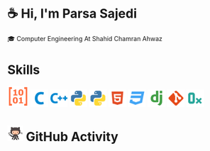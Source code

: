 <h1>☕ Hi, I'm Parsa Sajedi </h1>
<p>🎓 Computer Engineering At Shahid Chamran Ahwaz</p>

<h1>Skills</></h1>

<img src="https://github.com/PKief/vscode-material-icon-theme/blob/main/icons/assembly.svg" title="Assembly" alt="Assembly"/>
<img src="https://github.com/PKief/vscode-material-icon-theme/blob/main/icons/c.svg" title="C" alt="C" width="40" height="40"/> 
<img src="https://github.com/PKief/vscode-material-icon-theme/blob/main/icons/cpp.svg" title="C++" alt="C++" width="40" height="40"/>  
<img src="https://github.com/PKief/vscode-material-icon-theme/blob/main/icons/python.svg" title="Python" alt="Python" width="40" height="40"/> 
<img src="https://github.com/PKief/vscode-material-icon-theme/blob/main/icons/python.svg" title="Python" alt="Python" width="40" height="40"/>  
<img src="https://github.com/PKief/vscode-material-icon-theme/blob/main/icons/html.svg" title="HTML" alt="HTML" width="40" height="40"/>  
<img src="https://github.com/PKief/vscode-material-icon-theme/blob/main/icons/css.svg" title="CSS" alt="CSS" width="40" height="40"/> 
<img src="https://github.com/PKief/vscode-material-icon-theme/blob/main/icons/django.svg" title="Django" alt="Django" width="40" height="40"/> 
<img src="https://github.com/PKief/vscode-material-icon-theme/blob/main/icons/git.svg" title="Git" alt="Git" width="40" height="40"/> 
<img src="https://github.com/PKief/vscode-material-icon-theme/blob/main/icons/hex.svg" title="Hex" alt="Hex" width="40" height="40"/> 

<h1> <img src="assets/gif/GitHub-logo.gif" width="35px"> GitHub Activity</h1>
